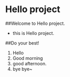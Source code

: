 # Hello project

##Welcome to Hello project.
* this is Hello project.

##Do your best!
1. Hello
1. Good morning
1. good afternoon.
1. bye bye~
